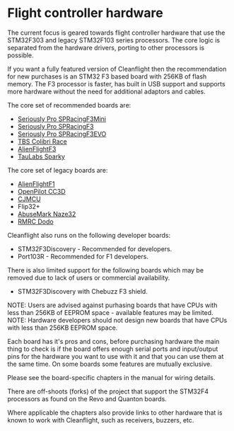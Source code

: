 # Flight controller hardware

The current focus is geared towards flight controller hardware that use the STM32F303 and legacy STM32F103 series processors. The core logic is separated from the hardware drivers, porting to other processors is possible.

If you want a fully featured version of Cleanflight then the recommendation for new purchases is an STM32 F3 based board with 256KB of flash memory. The F3 processor is faster, has built in USB support and supports more hardware without the need for additional adaptors and cables.

The core set of recommended boards are:

- [Seriously Pro SPRacingF3Mini](/docs/wiki/boards/SPRACINGF3MINI)
- [Seriously Pro SPRacingF3](/docs/wiki/boards/SPRACINGF3)
- [Seriously Pro SPRacingF3EVO](/docs/wiki/boards/SPRACINGF3EVO)
- [TBS Colibri Race](/docs/wiki/boards/COLIBRIRACE)
- [AlienFlightF3](/docs/wiki/boards/ALIENFLIGHT)
- [TauLabs Sparky](/docs/wiki/boards/SPARKY)

The core set of legacy boards are:

- [AlienFlightF1](/docs/wiki/boards/ALIENFLIGHT)
- [OpenPilot CC3D](/docs/wiki/boards/CC3D)
- [CJMCU](/docs/wiki/boards/CJMCU)
- Flip32+
- [AbuseMark Naze32](/docs/wiki/boards/NAZE32)
- [RMRC Dodo](/docs/wiki/boards/RMDO)

Cleanflight also runs on the following developer boards:

- STM32F3Discovery - Recommended for developers.
- Port103R - Recommended for F1 developers.

There is also limited support for the following boards which may be removed due to lack of users or commercial availability.

- STM32F3Discovery with Chebuzz F3 shield.

NOTE: Users are advised against purhasing boards that have CPUs with less than 256KB of EEPROM space - available features may be limited.
NOTE: Hardware developers should not design new boards that have CPUs with less than 256KB EEPROM space.

Each board has it's pros and cons, before purchasing hardware the main thing to check is if the board offers enough serial ports and input/output pins for the hardware you want to use with it and that you can use them at the same time. On some boards some features are mutually exclusive.

Please see the board-specific chapters in the manual for wiring details.

There are off-shoots (forks) of the project that support the STM32F4 processors as found on the Revo and Quanton boards.

Where applicable the chapters also provide links to other hardware that is known to work with Cleanflight, such as receivers, buzzers, etc.
